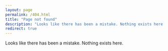 ```yaml
---
layout: page
permalink: /404.html
title: "Page not found"
description: "Looks like there has been a mistake. Nothing exists here."
redirect: true
---
```


Looks like there has been a mistake. Nothing exists here.
